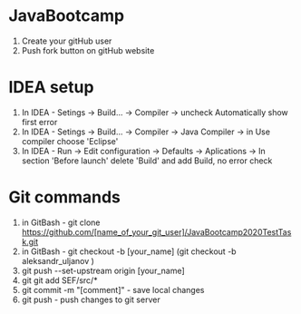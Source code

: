 # JavaBootcamp
1) Create your gitHub user
2) Push fork button on gitHub website

# IDEA setup
1) In IDEA - Setings -> Build... -> Compiler -> uncheck Automatically show first error
2) In IDEA - Setings -> Build... -> Compiler -> Java Compiler -> in Use compiler choose 'Eclipse'
3) In IDEA - Run -> Edit configuration -> Defaults -> Aplications -> In section 'Before launch' delete 'Build' and add Build, no error check 

# Git commands
1) in GitBash - git clone https://github.com/[name_of_your_git_user]/JavaBootcamp2020TestTask.git
1) in GitBash - git checkout -b [your_name]  (git checkout -b aleksandr_uljanov )
2) git push --set-upstream origin [your_name]
4) git git add SEF/src/*
5) git commit -m "[comment]"  - save local changes 
6) git push - push changes to git server

